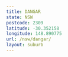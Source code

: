 ```yaml
---
title: DANGAR
state: NSW
postcode: 2309
latitude: -30.352158
longitude: 148.890775
url: /nsw/dangar/
layout: suburb
---
```

